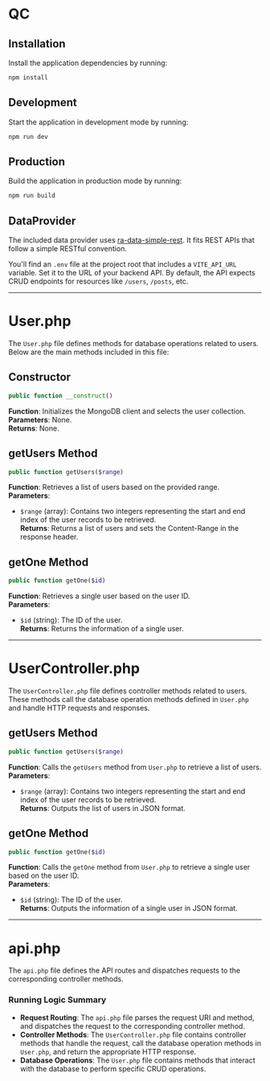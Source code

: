 
# QC

## Installation

Install the application dependencies by running:

```sh
npm install
```

## Development

Start the application in development mode by running:

```sh
npm run dev
```

## Production

Build the application in production mode by running:

```sh
npm run build
```

## DataProvider

The included data provider uses [ra-data-simple-rest](https://github.com/marmelab/react-admin/tree/master/packages/ra-data-simple-rest). It fits REST APIs that follow a simple RESTful convention.

You'll find an `.env` file at the project root that includes a `VITE_API_URL` variable. Set it to the URL of your backend API. By default, the API expects CRUD endpoints for resources like `/users`, `/posts`, etc.


---

# User.php

The `User.php` file defines methods for database operations related to users. Below are the main methods included in this file:

## Constructor

```php
public function __construct()
```

**Function**: Initializes the MongoDB client and selects the user collection.  
**Parameters**: None.  
**Returns**: None.

## getUsers Method

```php
public function getUsers($range)
```

**Function**: Retrieves a list of users based on the provided range.  
**Parameters**:  
- `$range` (array): Contains two integers representing the start and end index of the user records to be retrieved.  
**Returns**: Returns a list of users and sets the Content-Range in the response header.

## getOne Method

```php
public function getOne($id)
```

**Function**: Retrieves a single user based on the user ID.  
**Parameters**:  
- `$id` (string): The ID of the user.  
**Returns**: Returns the information of a single user.

---

# UserController.php

The `UserController.php` file defines controller methods related to users. These methods call the database operation methods defined in `User.php` and handle HTTP requests and responses.

## getUsers Method

```php
public function getUsers($range)
```

**Function**: Calls the `getUsers` method from `User.php` to retrieve a list of users.  
**Parameters**:  
- `$range` (array): Contains two integers representing the start and end index of the user records to be retrieved.  
**Returns**: Outputs the list of users in JSON format.

## getOne Method

```php
public function getOne($id)
```

**Function**: Calls the `getOne` method from `User.php` to retrieve a single user based on the user ID.  
**Parameters**:  
- `$id` (string): The ID of the user.  
**Returns**: Outputs the information of a single user in JSON format.

---

# api.php

The `api.php` file defines the API routes and dispatches requests to the corresponding controller methods.

### Running Logic Summary

- **Request Routing**: The `api.php` file parses the request URI and method, and dispatches the request to the corresponding controller method.
- **Controller Methods**: The `UserController.php` file contains controller methods that handle the request, call the database operation methods in `User.php`, and return the appropriate HTTP response.
- **Database Operations**: The `User.php` file contains methods that interact with the database to perform specific CRUD operations.

